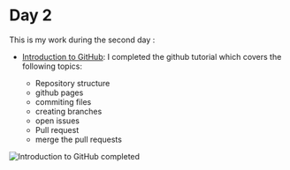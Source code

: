 # Day 2
This is my work during the second day :

* [Introduction to GitHub](https://lab.github.com/githubtraining/introduction-to-github):
  I completed the github tutorial which covers the following topics:
 
    * Repository structure
    * github pages
    * commiting files
    * creating branches
    * open issues
    * Pull request
    * merge the pull requests


![Introduction to GitHub completed](https://drive.google.com/file/d/11-MZh7npg13mhSPe0VeOIxoSSfwRCI9W/view?usp=sharing)
  
